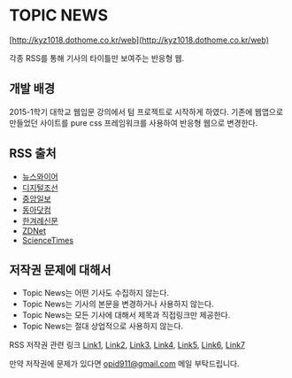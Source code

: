 # TOPIC NEWS

[http://kyz1018.dothome.co.kr/web](http://kyz1018.dothome.co.kr/web)

각종 RSS를 통해 기사의 타이틀만 보여주는 반응형 웹.

## 개발 배경

2015-1학기 대학교 웹입문 강의에서 텀 프로젝트로 시작하게 하였다.
기존에 웹앱으로 만들었던 사이트를 pure css 프레임워크를 사용하여 반응형 웹으로 변경한다.

## RSS 출처

- [뉴스와이어](http://www.newswire.co.kr/?nd=31)
- [디지털조선](http://rssplus.chosun.com/?servicemap)
- [중앙일보](http://rss.joins.com/?cloc=joongang|home|sitemap)
- [동아닷컴](http://rss.donga.com/)
- [한겨례신문](http://www.hani.co.kr/arti/RSS/)
- [ZDNet](http://www.zdnet.co.kr/news/news_rss.asp)
- [ScienceTimes](http://www.sciencetimes.co.kr/?page_id=209)

## 저작권 문제에 대해서

- Topic News는 어떤 기사도 수집하지 않는다.
- Topic News는 기사의 본문을 변경하거나 사용하지 않는다.
- Topic News는 모든 기사에 대해서 제목과 직접링크만 제공한다.
- Topic News는 절대 상업적으로 사용하지 않는다.

RSS 저작권 관련 링크 
[Link1](http://www.hankyung.com/etc/info/copyright.html),
[Link2](http://www.hankooki.com/adinfo/v01/contents5.htm),
[Link3](http://bridge.hani.co.kr/Hani/User?command=form&formtype=copyright),
[Link4](http://loved.pe.kr/entry/Blog-Copyright-Legal-1),
[Link5](http://ebadac.blogspot.kr/2005/07/%EC%A0%80%EC%9E%91%EA%B6%8C%EB%B2%95%EC%83%81-rss%EB%8A%94-%EB%B6%88%EB%B2%95.html),
[Link6](http://kin.naver.com/qna/detail.nhn?d1id=6&dirId=60205&docId=49236951&qb=64m07IqkIOygnOuqqSDrp4HtgawgZGIg7KCA7J6R6raM&enc=utf8%C2%A7ion=kin&rank=10&search_sort=0&spq=0),
[Link7](http://j4blog.tistory.com/110)

만약 저작권에 문제가 있다면 [opid911@gmail.com](mailto:opid911@gmail.com) 메일 부탁드립니다.

